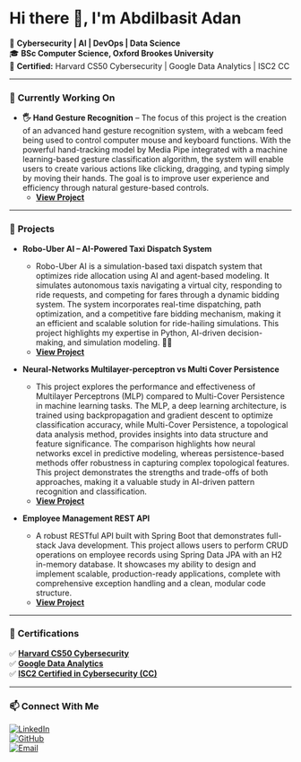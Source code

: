 # Hi there 👋, I'm Abdilbasit Adan  
🚀 **Cybersecurity | AI | DevOps | Data Science**  
🎓 **BSc Computer Science, Oxford Brookes University**    
📜 **Certified:** Harvard CS50 Cybersecurity | Google Data Analytics | ISC2 CC  

---

### 🔨 **Currently Working On**
- **🖐 Hand Gesture Recognition**
  – The focus of this project is the creation of an advanced hand gesture recognition system, with a webcam feed being used to control computer mouse and keyboard functions. With the powerful hand-tracking model by Media Pipe integrated with a machine learning-based gesture classification algorithm, the system will enable users to create various actions like clicking, dragging, and typing simply by moving their hands. The goal is to improve user experience and efficiency through natural gesture-based controls.
  - **[View Project](https://github.com/Abdilbasit/HandGestureRecognition)**  


---

### 📂 **Projects**
- **Robo-Uber AI – AI-Powered Taxi Dispatch System**
  - Robo-Uber AI is a simulation-based taxi dispatch system that optimizes ride allocation using AI and agent-based modeling. It simulates autonomous taxis navigating a virtual city, responding to ride requests, and competing for fares through a dynamic bidding system. The system incorporates real-time dispatching, path optimization, and a competitive fare bidding mechanism, making it an efficient and scalable solution for ride-hailing simulations. This project highlights my expertise in Python, AI-driven decision-making, and simulation modeling. 🚖💡
  - **[View Project](https://github.com/Abdilbasit/Robo-Uber-AI)**

-  **Neural-Networks Multilayer-perceptron vs Multi Cover Persistence**
   - This project explores the performance and effectiveness of Multilayer Perceptrons (MLP) compared to Multi-Cover Persistence in machine learning tasks. The MLP, a deep learning architecture, is trained using backpropagation and gradient descent to optimize classification accuracy, while Multi-Cover Persistence, a topological data analysis method, provides insights into data structure and feature significance. The comparison highlights how neural networks excel in predictive modeling, whereas persistence-based methods offer robustness in capturing complex topological features. This project demonstrates the strengths and trade-offs of both approaches, making it a valuable study in AI-driven pattern recognition and classification.
    - **[View Project](https://github.com/Abdilbasit/Neural-Networks---Multilayer-perceptron-vs-Multi-Cover-Persistence)**

-  **Employee Management REST API**
   -  A robust RESTful API built with Spring Boot that demonstrates full-stack Java development. This project allows users to perform CRUD operations on employee records using Spring Data JPA with an H2 in-memory database. It showcases my ability to design and implement scalable, production-ready applications, complete with comprehensive exception handling and a clean, modular code structure.
    - **[View Project](https://github.com/Abdilbasit/Employee-Management-REST-API)**
  
---

### 📜 **Certifications**
✅ **[Harvard CS50 Cybersecurity](https://certificates.cs50.io/587dc7ff-90b0-4e1b-bdde-f8cf69908d62.pdf?size=letter)**  
✅ **[Google Data Analytics](https://www.coursera.org/account/accomplishments/specialization/LRXUNLHN4U28)**  
✅ **[ISC2 Certified in Cybersecurity (CC)](https://www.linkedin.com/in/abdilbasit/details/certifications/1725964869924/single-media-viewer/?profileId=ACoAAEbbrQgBBjsMvLHevhegnFHrv7jUKKBBKEs)**   



---

### 📫 **Connect With Me**
[![LinkedIn](https://img.shields.io/badge/-LinkedIn-0077B5?style=flat&logo=linkedin&logoColor=white)](https://linkedin.com/in/abdilbasitadan)  
[![GitHub](https://img.shields.io/badge/-GitHub-181717?style=flat&logo=github&logoColor=white)](https://github.com/AbdilbasitAdan)  
[![Email](https://img.shields.io/badge/-Email-D14836?style=flat&logo=gmail&logoColor=white)](mailto:aadan@brookes.ac.uk)  
